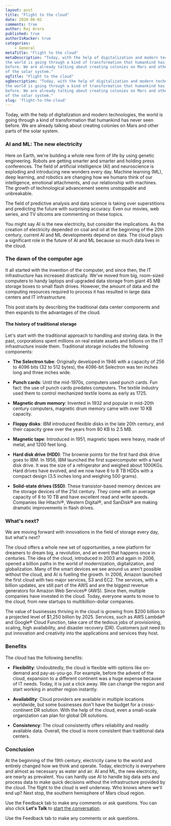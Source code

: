```yaml
---
layout: post
title: "Flight to the cloud"
date: 2020-06-02
comments: true
author: Raj Arora
published: true
authorIsRacker: true
categories:
    - General
metaTitle: "Flight to the cloud"
metaDescription: "Today, with the help of digitalization and modern technologies,
the world is going through a kind of transformation that humankind has never seen
before. We are already talking about creating colonies on Mars and other parts
of the solar system."
ogTitle: "Flight to the cloud"
ogDescription: "Today, with the help of digitalization and modern technologies,
the world is going through a kind of transformation that humankind has never seen
before. We are already talking about creating colonies on Mars and other parts
of the solar system."
slug: 'flight-to-the-cloud'
---
```


Today, with the help of digitalization and modern technologies, the world is
going through a kind of transformation that humankind has never seen before. We
are already talking about creating colonies on Mars and other parts of the solar
system.

<!--more-->

### AI and ML: The new electricity

Here on Earth, we're building a whole new form of life by using genetic
engineering. Robots are getting smarter and smarter and holding press conferences.
The field of artificial intelligence (AI) and neuroscience is exploding and
introducing new wonders every day. Machine learning (ML), deep learning, and
robotics are changing how we humans think of our intelligence, emotional
attachments, and our relationship with machines. The growth of technological
advancement seems unstoppable and unbreakable.

The field of predictive analysis and data science is taking over superstitions
and predicting the future with surprising accuracy. Even our movies, web series,
and TV sitcoms are commenting on these topics.

You might say AI is the new electricity, but consider the implications. As the
creation of electricity depended on coal and oil at the beginning of the 20th
century, current AI and ML developments depend on data. The cloud plays a
significant role in the future of AI and ML because so much data lives in the
cloud.

### The dawn of the computer age

It all started with the invention of the computer, and since then, the IT
infrastructure has increased drastically. We've moved from big, room-sized
computers to handy laptops and upgraded data storage from giant 45 MB storage
boxes to small flash drives. However, the amount of data and the computing
resources required to process it has resulted in large data centers and IT
infrastructure.

This post starts by describing the traditional data center components and then
expands to the advantages of the cloud.

#### The history of traditional storage

Let's start with the traditional approach to handling and storing data. In the
past, corporations spent millions on real estate assets and billions on the IT
infrastructure inside them. Traditional storage includes the following
components:

- **The Selectron tube**: Originally developed in 1946 with a capacity of 256
  to 4096 bits (32 to 512 bytes), the 4096-bit Selectron was ten inches long and
  three inches wide.

- **Punch cards**: Until the mid-1970s,  computers used punch cards. Fun fact:
  the use of punch cards predates computers. The textile industry used them to
  control mechanized textile looms as early as 1725.

- **Magnetic drum memory**: Invented in 1932 and popular in mid-20th century
  computers, magnetic drum memory came with over 10 KB capacity.

- **Floppy disks**: IBM introduced flexible disks in the late 20th century, and
  their capacity grew over the years from 80 KB to 2.5 MB.

- **Magnetic tape**:  Introduced in 1951, magnetic tapes were heavy, made of
  metal, and 1200 feet long.

- **Hard disk drive (HDD)**:  The brownie points for the first hard disk drive
  goes to IBM. In 1956, IBM launched the first supercomputer with a hard disk
  drive. It was the size of a refrigerator and weighed about 1000KGs. Hard drives
  have evolved, and we now have 6 to 8 TB HDDs with a compact design (3.5 inches
  long and weighing 500 grams).

- **Solid-state drives (SSD)**: These transistor-based memory devices are the
  storage devices of the 21st  century. They come with an average capacity of
  8 to 10 TB and have excellent read and write speeds. Companies like Hitachi&reg;,
  Western Digital&reg;, and SanDisk&reg; are making dramatic improvements in flash drives.

### What's next?

We are moving forward with innovations in the field of storage every day, but
what's next?

The cloud offers a whole new set of opportunities, a new platform for dreamers
to dream big, a revolution, and an event that happens once in centuries. The
idea of the cloud, introduced in 2003 and again in 2006, opened a billion paths in the
world of modernization, digitalization, and globalization. Many of the smart
devices we see around us aren't possible without the cloud, and AI is fuelling
the growth. In 2006, Amazon launched the first cloud with two major services,
S3 and EC2. The services, with a billion updates, are still part of the AWS and
are the biggest revenue generators for Amazon Web Services&reg; (AWS). Since then,
multiple companies have invested in the cloud. Today, everyone wants to move to the
cloud, from new startups to multibillion-dollar companies.

The value of businesses thriving in the cloud is growing from $200 billion to a
projected level of $1,250 billion by 2025. Services, such as AWS Lambda&reg; and
Google&reg; Cloud Function, take care of the tedious jobs of provisioning,
scaling, high availability, and disaster recovery (DR). Customers just need to put
innovation and creativity into the applications and services they host.

### Benefits

The cloud has the following benefits:

- **Flexibility**: Undoubtedly, the cloud is flexible with options like on-demand
and pay-as-you-go. For example, before the advent of the cloud, expansion to a
different continent was a huge expense because of IT needs. Today, it is just a
click away. We can change the region and start working in another region instantly.

- **Availability**:  Cloud providers are available in multiple locations worldwide,
but some businesses don't have the budget for a cross-continent DR solution. With
the help of the cloud, even a small-scale organization can plan for global DR
solutions.

- **Consistency**:  The cloud consistently offers reliability and readily
available data. Overall, the cloud is more consistent than traditional data
centers.

### Conclusion

At the beginning of the 19th century, electricity came to the world and entirely
changed how we think and operate. Today, electricity is everywhere and almost as
necessary as water and air. AI and ML, the new electricity, are nearly as prevalent.
You can hardly use AI to handle big data sets and process data to make quick
decisions without the infrastructure provided by the cloud. The flight to the
cloud is well underway.  Who knows where we'll end up? Next stop, the southern
hemisphere of Mars cloud region.

Use the Feedback tab to make any comments or ask questions. You can also click
**Let's Talk** to [start the conversation](https://www.rackspace.com/).

Use the Feedback tab to make any comments or ask questions.
